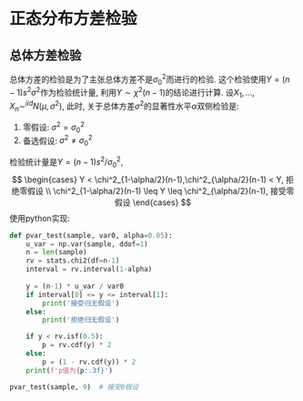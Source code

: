 # 正态分布方差检验






## 总体方差检验
总体方差的检验是为了主张总体方差不是$\sigma^2_0$而进行的检验. 这个检验使用$Y=(n-1)s^2\sigma^2$作为检验统计量, 利用$Y \sim \chi^2(n-1)$的结论进行计算.
设$X_1,...,X_n \sim^{iid} N(\mu,\sigma^2)$, 此时, 关于总体方差$\sigma^2$的显著性水平$\alpha$双侧检验是:
1. 零假设: $\sigma^2 = \sigma^2_0$
2. 备选假设: $\sigma^2 \neq \sigma^2_0$

检验统计量是$Y=(n-1)s^2/\sigma_0^2$,
$$
\begin{cases}
	Y < \chi^2_{1-\alpha/2}(n-1),\chi^2_{\alpha/2}(n-1) < Y, 拒绝零假设  \\
	\chi^2_{1-\alpha/2}(n-1) \leq Y \leq \chi^2_{\alpha/2}(n-1), 接受零假设
\end{cases}
$$
使用python实现:
```python
def pvar_test(sample, var0, alpha=0.05):
    u_var = np.var(sample, ddof=1)
    n = len(sample)
    rv = stats.chi2(df=n-1)
    interval = rv.interval(1-alpha)
    
    y = (n-1) * u_var / var0
    if interval[0] <= y <= interval[1]:
        print('接受归无假设')
    else:
        print('拒绝归无假设')

    if y < rv.isf(0.5):
        p = rv.cdf(y) * 2
    else:
        p = (1 - rv.cdf(y)) * 2
    print(f'p值为{p:.3f}')

pvar_test(sample, 9)  # 接受0假设
```
